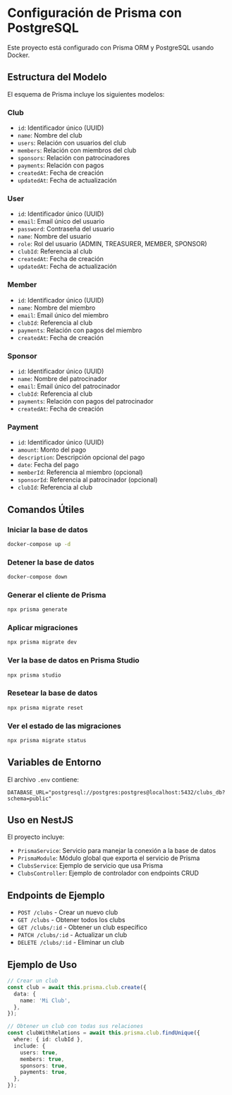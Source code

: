 # Configuración de Prisma con PostgreSQL

Este proyecto está configurado con Prisma ORM y PostgreSQL usando Docker.

## Estructura del Modelo

El esquema de Prisma incluye los siguientes modelos:

### Club

- `id`: Identificador único (UUID)
- `name`: Nombre del club
- `users`: Relación con usuarios del club
- `members`: Relación con miembros del club
- `sponsors`: Relación con patrocinadores
- `payments`: Relación con pagos
- `createdAt`: Fecha de creación
- `updatedAt`: Fecha de actualización

### User

- `id`: Identificador único (UUID)
- `email`: Email único del usuario
- `password`: Contraseña del usuario
- `name`: Nombre del usuario
- `role`: Rol del usuario (ADMIN, TREASURER, MEMBER, SPONSOR)
- `clubId`: Referencia al club
- `createdAt`: Fecha de creación
- `updatedAt`: Fecha de actualización

### Member

- `id`: Identificador único (UUID)
- `name`: Nombre del miembro
- `email`: Email único del miembro
- `clubId`: Referencia al club
- `payments`: Relación con pagos del miembro
- `createdAt`: Fecha de creación

### Sponsor

- `id`: Identificador único (UUID)
- `name`: Nombre del patrocinador
- `email`: Email único del patrocinador
- `clubId`: Referencia al club
- `payments`: Relación con pagos del patrocinador
- `createdAt`: Fecha de creación

### Payment

- `id`: Identificador único (UUID)
- `amount`: Monto del pago
- `description`: Descripción opcional del pago
- `date`: Fecha del pago
- `memberId`: Referencia al miembro (opcional)
- `sponsorId`: Referencia al patrocinador (opcional)
- `clubId`: Referencia al club

## Comandos Útiles

### Iniciar la base de datos

```bash
docker-compose up -d
```

### Detener la base de datos

```bash
docker-compose down
```

### Generar el cliente de Prisma

```bash
npx prisma generate
```

### Aplicar migraciones

```bash
npx prisma migrate dev
```

### Ver la base de datos en Prisma Studio

```bash
npx prisma studio
```

### Resetear la base de datos

```bash
npx prisma migrate reset
```

### Ver el estado de las migraciones

```bash
npx prisma migrate status
```

## Variables de Entorno

El archivo `.env` contiene:

```
DATABASE_URL="postgresql://postgres:postgres@localhost:5432/clubs_db?schema=public"
```

## Uso en NestJS

El proyecto incluye:

- `PrismaService`: Servicio para manejar la conexión a la base de datos
- `PrismaModule`: Módulo global que exporta el servicio de Prisma
- `ClubsService`: Ejemplo de servicio que usa Prisma
- `ClubsController`: Ejemplo de controlador con endpoints CRUD

## Endpoints de Ejemplo

- `POST /clubs` - Crear un nuevo club
- `GET /clubs` - Obtener todos los clubs
- `GET /clubs/:id` - Obtener un club específico
- `PATCH /clubs/:id` - Actualizar un club
- `DELETE /clubs/:id` - Eliminar un club

## Ejemplo de Uso

```typescript
// Crear un club
const club = await this.prisma.club.create({
  data: {
    name: 'Mi Club',
  },
});

// Obtener un club con todas sus relaciones
const clubWithRelations = await this.prisma.club.findUnique({
  where: { id: clubId },
  include: {
    users: true,
    members: true,
    sponsors: true,
    payments: true,
  },
});
```
